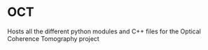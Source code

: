 # OCT
Hosts all the different python modules and C++ files for the Optical Coherence Tomography project

